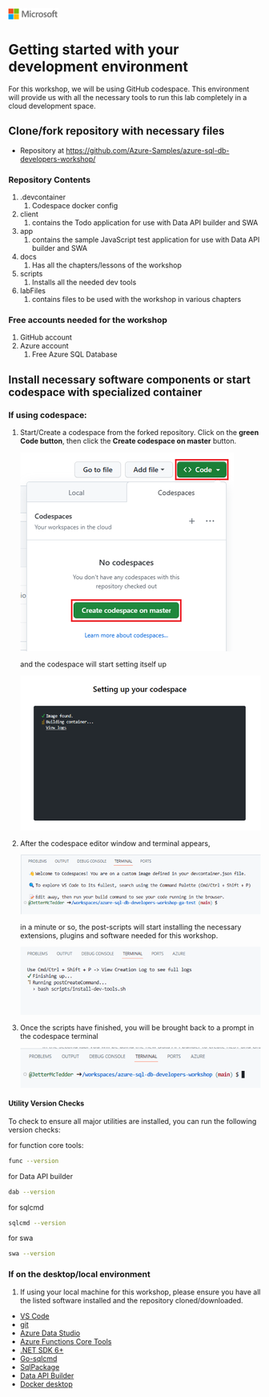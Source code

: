 ![A picture of the Microsoft Logo](./media/graphics/microsoftlogo.png)

# Getting started with your development environment

For this workshop, we will be using GitHub codespace. This environment will provide us with all the necessary tools to run this lab completely in a cloud development space.

## Clone/fork repository with necessary files

* Repository at https://github.com/Azure-Samples/azure-sql-db-developers-workshop/

### Repository Contents

1. .devcontainer
    1. Codespace docker config
1. client
    1. contains the Todo application for use with Data API builder and SWA
1. app
    1. contains the sample JavaScript test application for use with Data API builder and SWA
1. docs
    1. Has all the chapters/lessons of the workshop
1. scripts
    1. Installs all the needed dev tools
1. labFiles
    1. contains files to be used with the workshop in various chapters

### Free accounts needed for the workshop

1. GitHub account
1. Azure account
    1. Free Azure SQL Database

## Install necessary software components or start codespace with specialized container

### If using codespace:

1. Start/Create a codespace from the forked repository. Click on the **green Code button**, then click the **Create codespace on master** button.

    ![A picture of clicking on the green Code button, then clicking the Create codespace on master button](./media/ch1/start1.png)

    and the codespace will start setting itself up

    ![A picture of the codespace setting up](./media/ch1/start2.png)

1. After the codespace editor window and terminal appears,  

    ![A picture of the codespace terminal on startup](./media/ch1/start2a.png)

    in a minute or so, the post-scripts will start installing the necessary extensions, plugins and software needed for this workshop.

    ![A picture of the post create scripts running](./media/ch1/start3.png)

1. Once the scripts have finished, you will be brought back to a prompt in the codespace terminal

    ![A picture of a prompt in the codespace terminal](./media/ch1/start4.png)

#### Utility Version Checks

To check to ensure all major utilities are installed, you can run the following version checks:

for function core tools:

```bash
func --version
```

for Data API builder

```bash
dab --version
```

for sqlcmd

```bash
sqlcmd --version
```

for swa

```bash
swa --version
```

### If on the desktop/local environment

1. If using your local machine for this workshop, please ensure you have all the listed software installed and the repository cloned/downloaded.

* [VS Code](https://code.visualstudio.com/)
* [git](https://git-scm.com/downloads)
* [Azure Data Studio](https://learn.microsoft.com/sql/azure-data-studio/download-azure-data-studio)
* [Azure Functions Core Tools](https://learn.microsoft.com/azure/azure-functions/functions-run-local?tabs=v4%2Cwindows%2Ccsharp%2Cportal%2Cbash#install-the-azure-functions-core-tools)
* [.NET SDK 6+](https://dotnet.microsoft.com/download/dotnet/7.0)
* [Go-sqlcmd](https://github.com/microsoft/go-sqlcmd)
* [SqlPackage](https://learn.microsoft.com/sql/tools/sqlpackage/sqlpackage-download)
* [Data API Builder](https://github.com/Azure/data-api-builder)
* [Docker desktop](https://www.docker.com/products/docker-desktop/)
